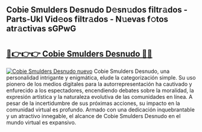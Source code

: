 ## Cobie Smulders Desnudo D𝚎sn𝚞dos filtr𝚊dos - Parts-Ukl Vid𝚎os filtr𝚊dos - N𝚞evas f𝚘tos atr𝚊ctivas sGPwG

# <h2><a href="http://mbc7bwr.tromn.icu/?c=Cobie+Smulders+Desnudo">🔗👉👉👉 Cobie Smulders Desnudo 🔗🔗</a></h2>

[![Cobie Smulders Desnudo nuevo](https://i.imgur.com/pEAQMta.gif)](http://mbc7bwr.tromn.icu/?c=Cobie+Smulders+Desnudo)
Cobie Smulders Desnudo, una personalidad intrigante y enigmática, elude la categorización simple. Su uso pionero de los medios digitales para la autorrepresentación ha cautivado y enfurecido a los espectadores, encendiendo debates sobre la moralidad, la expresión artística y la naturaleza evolutiva de las comunidades en línea. A pesar de la incertidumbre de sus próximas acciones, su impacto en la comunidad virtual es profundo. Armado con una dedicación inquebrantable y un atractivo innegable, el alcance de Cobie Smulders Desnudo en el mundo virtual es expansivo.
